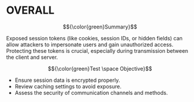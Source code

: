 # OVERALL #

$${\color{green}Summary}$$

 Exposed session tokens (like cookies, session IDs, or hidden fields) can allow attackers to impersonate users and gain unauthorized access. Protecting these tokens is crucial, especially during transmission between the client and server.

 $${\color{green}Test \space Objective}$$

- Ensure session data is encrypted properly.
- Review caching settings to avoid exposure.
- Assess the security of communication channels and methods.
